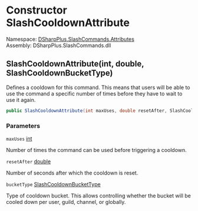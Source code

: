 # Constructor SlashCooldownAttribute

Namespace: [DSharpPlus.SlashCommands.Attributes](DSharpPlus.SlashCommands.Attributes.md)  
Assembly: DSharpPlus.SlashCommands.dll

## <a id="DSharpPlus_SlashCommands_Attributes_SlashCooldownAttribute__ctor_System_Int32_System_Double_DSharpPlus_SlashCommands_Attributes_SlashCooldownBucketType_"></a>SlashCooldownAttribute\(int, double, SlashCooldownBucketType\)

Defines a cooldown for this command. This means that users will be able to use the command a specific number of times before they have to wait to use it again.

```csharp
public SlashCooldownAttribute(int maxUses, double resetAfter, SlashCooldownBucketType bucketType)
```

### Parameters

`maxUses` [int](https://learn.microsoft.com/dotnet/api/system.int32)

Number of times the command can be used before triggering a cooldown.

`resetAfter` [double](https://learn.microsoft.com/dotnet/api/system.double)

Number of seconds after which the cooldown is reset.

`bucketType` [SlashCooldownBucketType](DSharpPlus.SlashCommands.Attributes.SlashCooldownBucketType.md)

Type of cooldown bucket. This allows controlling whether the bucket will be cooled down per user, guild, channel, or globally.

